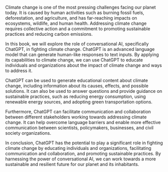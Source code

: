 
Climate change is one of the most pressing challenges facing our planet today. It is caused by human activities such as burning fossil fuels, deforestation, and agriculture, and has far-reaching impacts on ecosystems, wildlife, and human health. Addressing climate change requires collective action and a commitment to promoting sustainable practices and reducing carbon emissions.

In this book, we will explore the role of conversational AI, specifically ChatGPT, in fighting climate change. ChatGPT is an advanced language model that can generate human-like responses to text inputs. By applying its capabilities to climate change, we can use ChatGPT to educate individuals and organizations about the impact of climate change and ways to address it.

ChatGPT can be used to generate educational content about climate change, including information about its causes, effects, and possible solutions. It can also be used to answer questions and provide guidance on sustainable practices, such as reducing energy consumption, using renewable energy sources, and adopting green transportation options.

Furthermore, ChatGPT can facilitate communication and collaboration between different stakeholders working towards addressing climate change. It can help overcome language barriers and enable more effective communication between scientists, policymakers, businesses, and civil society organizations.

In conclusion, ChatGPT has the potential to play a significant role in fighting climate change by educating individuals and organizations, facilitating communication and collaboration, and promoting sustainable practices. By harnessing the power of conversational AI, we can work towards a more sustainable and resilient future for our planet and its inhabitants.
